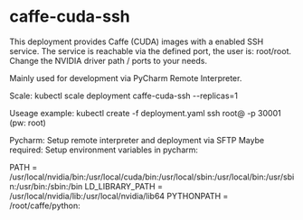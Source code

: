 # caffe-cuda-ssh
This deployment provides Caffe (CUDA) images with a enabled SSH service. The service is reachable via the defined port, the user is: root/root. Change the NVIDIA driver path / ports to your needs.

Mainly used for development via PyCharm Remote Interpreter.

Scale: kubectl scale deployment caffe-cuda-ssh --replicas=1

Useage example:
kubectl create -f deployment.yaml
ssh root@<node> -p 30001 (pw: root)

Pycharm: Setup remote interpreter and deployment via SFTP
Maybe required: Setup environment variables in pycharm:

PATH = /usr/local/nvidia/bin:/usr/local/cuda/bin:/usr/local/sbin:/usr/local/bin:/usr/sbin:/usr/bin:/sbin:/bin
LD_LIBRARY_PATH = /usr/local/nvidia/lib:/usr/local/nvidia/lib64
PYTHONPATH = /root/caffe/python: